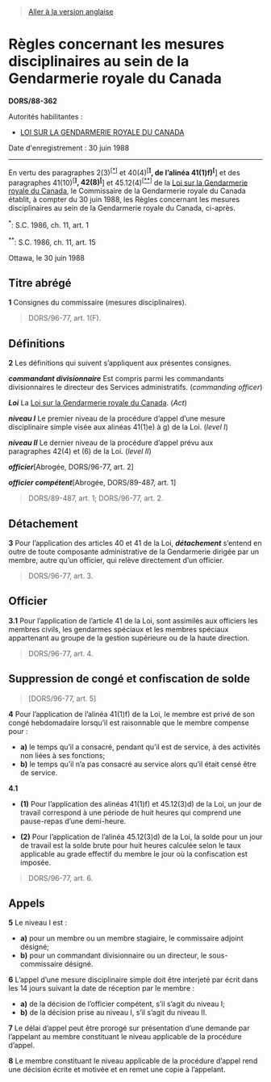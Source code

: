 > [Aller à la version anglaise](/en/Regulations/Statutory%20Orders%20and%20Regulations/88/362.md)

# Règles concernant les mesures disciplinaires au sein de la Gendarmerie royale du Canada

**DORS/88-362**

Autorités habilitantes : 
- [LOI SUR LA GENDARMERIE ROYALE DU CANADA](/fr/Lois/Lois%20révisées%20du%20Canada/R/R-10.md)

Date d'enregistrement : 30 juin 1988

----------

En vertu des paragraphes 2(3)<sup><a href='#nbp_1f'>[*]</a></sup> et 40(4)<sup><a href='#nbp_2f'>[**]</a></sup>, de l’alinéa 41(1)f)<sup><a href='#nbp_2f'>[**]</a></sup> et des paragraphes 41(10)<sup><a href='#nbp_2f'>[**]</a></sup>, 42(8)<sup><a href='#nbp_2f'>[**]</a></sup> et 45.12(4)<sup><a href='#nbp_2f'>[**]</a></sup> de la [Loi sur la Gendarmerie royale du Canada](/fr/Lois/Lois%20révisées%20du%20Canada/R/R-10.md), le Commissaire de la Gendarmerie royale du Canada établit, à compter du 30 juin 1988, les Règles concernant les mesures disciplinaires au sein de la Gendarmerie royale du Canada, ci-après.

<a name='nbp_1f'><sup>*</sup></a>: S.C. 1986, ch. 11, art. 1<br />

<a name='nbp_2f'><sup>**</sup></a>: S.C. 1986, ch. 11, art. 15<br />

Ottawa, le 30 juin 1988




## Titre abrégé


**1** Consignes du commissaire (mesures disciplinaires).
> DORS/96-77, art. 1(F).





## Définitions


**2** Les définitions qui suivent s’appliquent aux présentes consignes.

***commandant divisionnaire*** Est compris parmi les commandants divisionnaires le directeur des Services administratifs. (*commanding officer*)

***Loi*** La [Loi sur la Gendarmerie royale du Canada](/fr/Lois/Lois%20révisées%20du%20Canada/R/R-10.md). (*Act*)

***niveau I*** Le premier niveau de la procédure d’appel d’une mesure disciplinaire simple visée aux alinéas 41(1)e) à g) de la Loi. (*level I*)

***niveau II*** Le dernier niveau de la procédure d’appel prévu aux paragraphes 42(4) et (6) de la Loi. (*level II*) 

***officier***[Abrogée, DORS/96-77, art. 2]

***officier compétent***[Abrogée, DORS/89-487, art. 1]
> DORS/89-487, art. 1; DORS/96-77, art. 2.





## Détachement


**3** Pour l’application des articles 40 et 41 de la Loi, ***détachement*** s’entend en outre de toute composante administrative de la Gendarmerie dirigée par un membre, autre qu’un officier, qui relève directement d’un officier.
> DORS/96-77, art. 3.





## Officier


**3.1** Pour l’application de l’article 41 de la Loi, sont assimilés aux officiers les membres civils, les gendarmes spéciaux et les membres spéciaux appartenant au groupe de la gestion supérieure ou de la haute direction.
> DORS/96-77, art. 4.





## Suppression de congé et confiscation de solde
> [DORS/96-77, art. 5]



**4** Pour l’application de l’alinéa 41(1)f) de la Loi, le membre est privé de son congé hebdomadaire lorsqu’il est raisonnable que le membre compense pour :
- **a)** le temps qu’il a consacré, pendant qu’il est de service, à des activités non liées à ses fonctions;
- **b)** le temps qu’il n’a pas consacré au service alors qu’il était censé être de service.



**4.1** 

- **(1)** Pour l’application des alinéas 41(1)f) et 45.12(3)d) de la Loi, un jour de travail correspond à une période de huit heures qui comprend une pause-repas d’une demi-heure.

- **(2)** Pour l’application de l’alinéa 45.12(3)d) de la Loi, la solde pour un jour de travail est la solde brute pour huit heures calculée selon le taux applicable au grade effectif du membre le jour où la confiscation est imposée.
> DORS/96-77, art. 6.





## Appels


**5** Le niveau I est :
- **a)** pour un membre ou un membre stagiaire, le commissaire adjoint désigné;
- **b)** pour un commandant divisionnaire ou un directeur, le sous-commissaire désigné.



**6** L’appel d’une mesure disciplinaire simple doit être interjeté par écrit dans les 14 jours suivant la date de réception par le membre :
- **a)** de la décision de l’officier compétent, s’il s’agit du niveau I;
- **b)** de la décision prise au niveau I, s’il s’agit du niveau II.



**7** Le délai d’appel peut être prorogé sur présentation d’une demande par l’appelant au membre constituant le niveau applicable de la procédure d’appel.



**8** Le membre constituant le niveau applicable de la procédure d’appel rend une décision écrite et motivée et en remet une copie à l’appelant.


